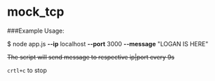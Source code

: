 # mock_tcp

###Example Usage:

$ node app.js **--ip** localhost **--port** 3000 **--message** "LOGAN IS HERE" 

~~The script will send message to respective ip|port every 9s~~

`crtl+c` to stop 
